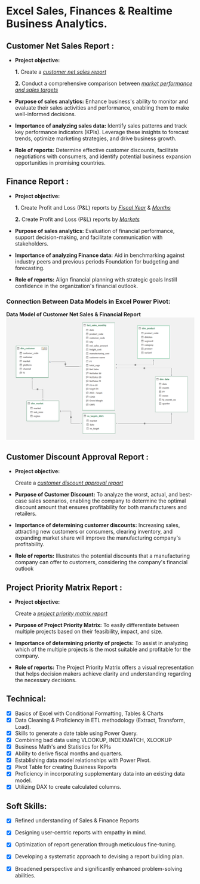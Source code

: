 
# Excel Sales, Finances & Realtime Business Analytics.

## Customer Net Sales Report :


- **Project objective:** 

    **1.** Create a _[customer net sales report](https://github.com/HarshGupta767/Excel-Sales-and-Finances-Analytics/blob/main/Customer%20Net%20Sales%20Performance.pdf)_ 

    **2.** Conduct a comprehensive comparison between _[market performance and sales targets](https://github.com/HarshGupta767/Excel-Sales-and-Finances-Analytics/blob/main/Market%20Performance%20Vs%20Target.pdf)_

- **Purpose of sales analytics:** Enhance business's ability to monitor and evaluate their sales activities and performance, enabling them to make well-informed decisions. 

- **Importance of analyzing sales data:** Identify sales patterns and track key performance indicators (KPIs). Leverage these insights to forecast trends, optimize marketing strategies, and drive business growth.

- **Role of reports:** Determine effective customer discounts, facilitate negotiations with consumers, and identify potential business expansion opportunities in promising countries.


## Finance Report :

- **Project objective:** 

    **1.** Create Profit and Loss (P&L) reports by _[Fiscal Year](https://github.com/HarshGupta767/Excel-Sales-and-Finances-Analytics/blob/main/P%26L%20Statement%20by%20Fiscal%20Year.pdf)_ & _[Months](https://github.com/HarshGupta767/Excel-Sales-and-Finances-Analytics/blob/main/P%26L%20Statement%20by%20Month%20%26%20Quarter.pdf)_ 



   **2.** Create Profit and Loss (P&L) reports by _[Markets](https://github.com/HarshGupta767/Excel-Sales-and-Finances-Analytics/blob/main/P%26L%20Statement%20by%20Markets.pdf)_

- **Purpose of sales analytics:** Evaluation of financial performance, support decision-making, and facilitate communication with stakeholders.

- **Importance of analyzing Finance data:** Aid in benchmarking against industry peers and previous periods Foundation for budgeting and forecasting.

- **Role of reports:** Align financial planning with strategic goals Instill confidence in the organization's financial outlook.


### Connection Between Data Models in Excel Power Pivot:
**Data Model of Customer Net Sales & Financial Report**
    ![Data Model](https://github.com/HarshGupta767/Excel-Sales-Finances-and-Realtime-Time-Business-Analytics/blob/main/Sales%20and%20market%20project.png)


## Customer Discount Approval Report :

- **Project objective:** 

    Create a _[customer discount approval report](https://github.com/HarshGupta767/Excel-Sales-Finances-and-Realtime-Time-Business-Analytics/blob/main/Customer%20Discount%20Approval.pdf)_ 

 
- **Purpose of Customer Discount:** To analyze the worst, actual, and best-case sales scenarios, enabling the company to determine the optimal discount amount that ensures profitability for both manufacturers and retailers.

- **Importance of determining customer discounts:** Increasing sales, attracting new customers or consumers, clearing inventory, and expanding market share will improve the manufacturing company's profitability.

- **Role of reports:** Illustrates the potential discounts that a manufacturing company can offer to customers, considering the company's financial outlook


## Project Priority Matrix Report :

- **Project objective:** 

    Create a _[project priority matrix report](https://github.com/HarshGupta767/Excel-Sales-Finances-and-Realtime-Time-Business-Analytics/blob/main/Projects%20Priority%20Metrix.pdf)_ 

 
- **Purpose of Project Priority Matrix:** To easily differentiate between multiple projects based on their feasibility, impact, and size.

- **Importance of determining priority of projects:**  To assist in analyzing which of the multiple projects is the most suitable and profitable for the company.

- **Role of reports:** The Project Priority Matrix offers a visual representation that helps decision makers achieve clarity and understanding regarding the necessary decisions.



## Technical:
- [x] Basics of Excel with Conditional Formatting, Tables & Charts
- [x] Data Cleaning & Proficiency in ETL methodology (Extract, Transform, Load).
- [x]	Skills to generate a date table using Power Query.
- [x] Combining bad data using VLOOKUP, INDEXMATCH, XLOOKUP
- [x] Business Math's and Statistics for KPIs
- [x] Ability to derive fiscal months and quarters.
- [x]	Establishing data model relationships with Power Pivot.
- [x] Pivot Table for creating Business Reports
- [x]	Proficiency in incorporating supplementary data into an existing data model.
- [x]	Utilizing DAX to create calculated columns.

## Soft Skills:
- [x]	Refined understanding of Sales & Finance Reports
- [x]	Designing user-centric reports with empathy in mind.
- [x]	Optimization of report generation through meticulous fine-tuning.
- [x]	Developing a systematic approach to devising a report building plan.
- [x] Broadened perspective and significantly enhanced problem-solving abilities.


